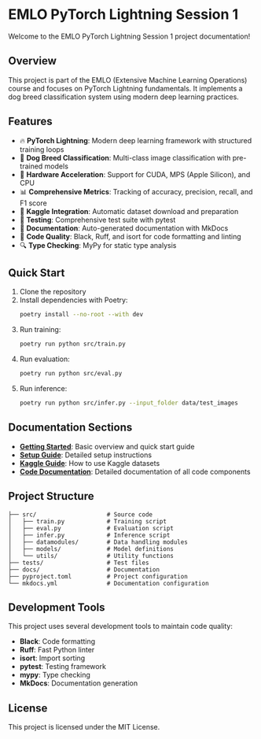 # EMLO PyTorch Lightning Session 1

Welcome to the EMLO PyTorch Lightning Session 1 project documentation!

## Overview

This project is part of the EMLO (Extensive Machine Learning Operations) course and focuses on PyTorch Lightning fundamentals. It implements a dog breed classification system using modern deep learning practices.

## Features

- 🔥 **PyTorch Lightning**: Modern deep learning framework with structured training loops
- 🐶 **Dog Breed Classification**: Multi-class image classification with pre-trained models
- 🚀 **Hardware Acceleration**: Support for CUDA, MPS (Apple Silicon), and CPU
- 📊 **Comprehensive Metrics**: Tracking of accuracy, precision, recall, and F1 score
- 📁 **Kaggle Integration**: Automatic dataset download and preparation
- 🧪 **Testing**: Comprehensive test suite with pytest
- 📝 **Documentation**: Auto-generated documentation with MkDocs
- 🎨 **Code Quality**: Black, Ruff, and isort for code formatting and linting
- 🔍 **Type Checking**: MyPy for static type analysis

## Quick Start

1. Clone the repository
2. Install dependencies with Poetry:
   ```bash
   poetry install --no-root --with dev
   ```
3. Run training:
   ```bash
   poetry run python src/train.py
   ```
4. Run evaluation:
   ```bash
   poetry run python src/eval.py
   ```
5. Run inference:
   ```bash
   poetry run python src/infer.py --input_folder data/test_images
   ```

## Documentation Sections

- [**Getting Started**](getting-started.md): Basic overview and quick start guide
- [**Setup Guide**](setup.md): Detailed setup instructions
- [**Kaggle Guide**](kaggle_guide.md): How to use Kaggle datasets
- [**Code Documentation**](codes/index.md): Detailed documentation of all code components

## Project Structure

```
├── src/                    # Source code
│   ├── train.py            # Training script
│   ├── eval.py             # Evaluation script
│   ├── infer.py            # Inference script
│   ├── datamodules/        # Data handling modules
│   ├── models/             # Model definitions
│   └── utils/              # Utility functions
├── tests/                  # Test files
├── docs/                   # Documentation
├── pyproject.toml          # Project configuration
└── mkdocs.yml              # Documentation configuration
```

## Development Tools

This project uses several development tools to maintain code quality:

- **Black**: Code formatting
- **Ruff**: Fast Python linter
- **isort**: Import sorting
- **pytest**: Testing framework
- **mypy**: Type checking
- **MkDocs**: Documentation generation

## License

This project is licensed under the MIT License. 